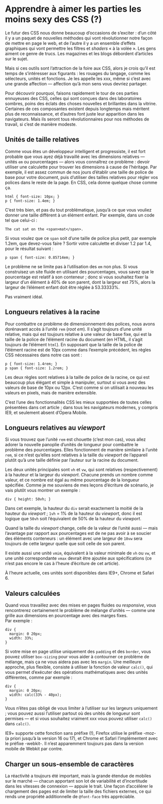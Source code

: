 # Apprendre à aimer les parties les moins sexy des CSS (?)

Le futur des CSS nous donne beaucoup d’occasions de s’exciter : d’un côté il y a un paquet de nouvelles méthodes qui vont révolutionner notre façon de mettre en page le web, et de l’autre il y a un ensemble d’effets graphiques qui vont permettre les filtres et *shaders* « à la volée ». Les gens aiment ce genre de trucs. Les magazines et les blogs débordent d’articles sur le sujet.

Mais si ces outils sont l’attraction de la foire aux CSS, alors je crois qu’il est temps de s’intéresser aux figurants : les rouages du langage, comme les sélecteurs, unités et fonctions. Je les appelle les xxx, même si c’est avec une grande affection — affection qu’à mon sens vous devriez partager.

Pour découvrir pourquoi, faisons rapidement le tour de ces parties ennuyeuses des CSS, celles qui sont conçues dans des laboratoires sombres, poins des éclats des choses nouvelles et brillantes dans la vitrine. Certaines de ces composantes existent depuis longtemps mais méritent plus de reconnaissance, et d’autres font juste leur apparition dans les navigateurs. Mais ils seront tous révolutionnaires pour nos méthodes de travail, si c’est de manière modeste.

## Unités de taille relatives

Comme vous êtes un développeur intelligent et progressiste, il est fort probable que vous ayez déjà travaillé avec les dimensions relatives — unités `em` ou pourcentages — alors vous connaîtrez ce problème : devoir utiliser une calculette pour trouver les dimensions à cause de l’héritage. Par exemple, il est assez commun de nos jours d’établir une taille de police de base pour votre document, puis d’utiliser des tailles relatives pour régler vos polices dans le reste de la page. En CSS, cela donne quelque chose comme ça.

```
html { font-size: 10px; }
p { font-size: 1.4em; }
```

C’est très bien, et pas du tout problématique, jusqu’à ce que vous vouliez donner une taille différent à un élément enfant. Par exemple, dans un code tel que celui-ci :

```
The cat sat on the <span>mat</span>.
```

Si vous voulez que ce `span` soit d’une taille de police plus petit, par exemple 1.2em, que devez-vous faire ? Sortir votre calculette et diviser 1.2 par 1.4, pour le résultat suivant :

```
p span { font-size: 0.85714em; }
```

Le problème ne se limite pas à l’utilisation des `em` non plus. Si vous construisez un site fluide en utilisant des pourcentages, vous savez que le pourcentage est relatif à son conteneur ; donc si vous souhaitez fixer la largeur d’un élément à 40% de son parent, dont la largeur est 75%, alors la largeur de l’élément enfant doit être réglée à 53.33333%.

Pas vraiment idéal.

## Longueurs relatives à la racine

Pour combattre ce problème de dimensionnement des polices, nous avons dorénavant accès à l’unité `rem` (*root em*). Il s’agit toujours d’une unité relative, mais qui est toujours relative à une valeur de base fixe, qui est la taille de la police de l’élément racine du document (en HTML, il s’agit toujours de l’élément `html`). En supposant que la taille de la police de l’élément racine est de 10px comme dans l’exemple précédent, les règles CSS nécessaires dans notre cas sont :

```
p { font-size: 1.4rem; }
p span { font-size: 1.2rem; }
```

Les deux règles sont relatives à la taille de police de la racine, ce qui est beaucoup plus élégant et simple à manipuler, surtout si vous avez des valeurs de base de 10px ou 12px. C’est comme si on utilisait à nouveau les valeurs en pixels, mais de manière extensible.

C’est l’une des fonctionnalités CSS les mieux supportées de toutes celles présentées dans cet article ; dans tous les navigateurs modernes, y compris IE9, et seulement absent d’Opera Mobile.

## Longueurs relatives au *viewport*

Si vous trouvez que l’unité `rem` est chouette (c’est mon cas), vous allez adorer la nouvelle panoplie d’unités de longueur pour combattre le problème des pourcentages. Elles fonctionnent de manière similaire à l’unité `rem`, si ce n’est qu’elles sont relatives à la taille du *viewport* de l’appareil plutôt qu’à une taille définie par l’auteur sur la racine du document.

Les deux unités principales sont `vh` et `vw`, qui sont relatives (respectivement) à la hauteur et la largeur du *viewport*. Chacune prends un nombre comme valeur, et ce nombre est égal au même pourcentage de la longueur spécifiée. Comme je me souviens de mes leçons d’écriture de scénario, je vais plutôt vous montrer un exemple :

```
div { height: 50vh; }
```

Dans cet exemple, la hauteur du `div` serait exactement la moitié de la hauteur du *viewport* ; `1vh` = 1% de la hauteur du *viewport*, donc il est logique que `50vh` soit l’équivalent de 50% de la hauteur du *viewport*.

Quand la taille du *viewport* change, celle de la valeur de l’unité aussi —  mais l’avantage par rapport aux pourcentages est de ne pas avoir à se soucier des éléments conteneurs : un élément avec une largeur de `10vw` sera toujours de cette largeur quelle que soit celle de son parent.

Il existe aussi une unité `vmim`, équivalent à la valeur minimale de `vh` ou `vw`, et une unité correspondante `vmax` devrait être ajoutée aux spécifications (ce n’est pas encore le cas à l’heure d’écriture de cet article).

À l’heure actuelle, ces unités sont disponibles dans IE9+, Chrome et Safari 6.

## Valeurs calculées

Quand vous travaillez avec des mises en pages fluides ou *responsive*, vous rencontrerez certainement le problème de mélange d’unités — comme une grille aux dimensions en pourcentage avec des marges fixes.  
Par exemple :

```
div {
  margin: 0 20px;
  width: 33%; 
}
```

Si votre mise en page utilise uniquement des `padding` et des `border`, vous pouvez utiliser `box-sizing` pour vous aider à contourner ce problème de mélange, mais ça ne vous aidera pas avec les `margin`. Une meilleure approche, plus flexible, consiste à utiliser la fonction de valeur `calc()`, qui vous permet d’exécuter des opérations mathématiques avec des unités différentes, comme par exemple :

```
div {
  margin: 0 20px;
  width: calc(33% - 40px);
}
```

Vous n’êtes pas obligé de vous limiter à l’utiliser sur les largeurs uniquement ; vous pouvez aussi l’utiliser partout où des unités de longueur sont permises — et si vous souhaitez vraiment xxx vous pouvez utiliser `calc()` dans `calc()`.

IE9+ supporte cette fonction sans préfixe (!), Firefox utilise le préfixe -moz- (a priori jusqu’à la version 16 ou 17), et Chrome et Safari l’implémentent avec le préfixe -webkit-. Il n’est apparemment toujours pas dans la version mobile de Webkit par contre.

## Charger un sous-ensemble de caractères

La réactivité a toujours été important, mais la grande étendue de mobiles sur le marché — chacun apportant son lot de variabilité et d’incertitude dans les vitesses de connexion — appuie le trait. Une façon d’accélérer le chargement des pages est de limiter la taille des fichiers externes, ce qui rends une propriété additionnelle de `@font-face` très appréciable.






